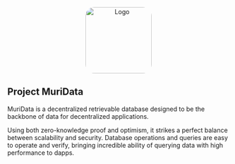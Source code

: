 <p align="center">
  <a href="https://muri.moe/" target="_blank">
    <img style="border-radius: 20px;" height="150" alt="Logo" src="https://avatars.githubusercontent.com/u/92986402?s=400&u=5122b6ff596667907f9dde3fbfb9e8c95adb0aef&v=4"/>
  </a>
</p>
<p align="center">
  <h2>Project MuriData</h2>
</p>
MuriData is a decentralized retrievable database designed to be the backbone of data for decentralized applications. 

Using both zero-knowledge proof and optimism, it strikes a perfect balance between scalability and security. Database operations and queries are easy to operate and verify, bringing incredible ability of querying data with high performance to dapps.
